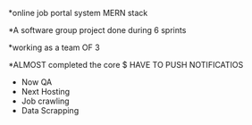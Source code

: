 *online job portal system MERN stack

*A software group project done during 6 sprints

*working as a team OF 3

*ALMOST completed the core
$ HAVE TO PUSH NOTIFICATIOS

* Now QA
* Next Hosting
* Job crawling
* Data Scrapping
